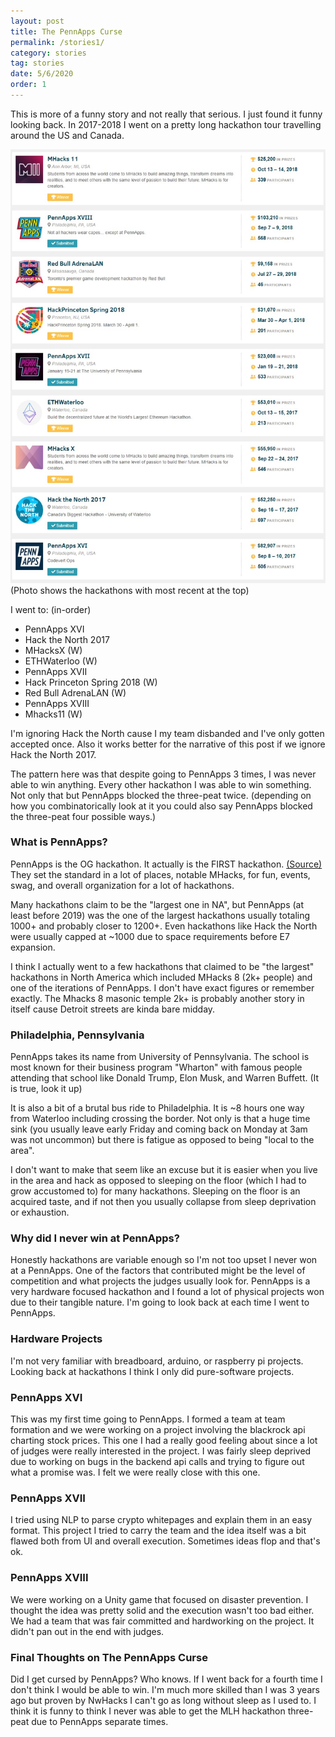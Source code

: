 ```yaml
---
layout: post
title: The PennApps Curse
permalink: /stories1/
category: stories
tag: stories
date: 5/6/2020
order: 1
---
```


This is more of a funny story and not really that serious. I just found it funny looking back. In 2017-2018 I went on a pretty long hackathon tour travelling around the US and Canada.

<img src="1/hackathons.jpg"/>
(Photo shows the hackathons with most recent at the top)

I went to: (in-order)
- PennApps XVI
- Hack the North 2017
- MHacksX (W)
- ETHWaterloo (W)
- PennApps XVII
- Hack Princeton Spring 2018 (W)
- Red Bull AdrenaLAN (W)
- PennApps XVIII
- Mhacks11 (W)

I'm ignoring Hack the North cause I my team disbanded and I've only gotten accepted once. Also it works better for the narrative of this post if we ignore Hack the North 2017.

The pattern here was that despite going to PennApps 3 times, I was never able to win anything. Every other hackathon I was able to win something. Not only that but PennApps blocked the three-peat twice. (depending on how you combinatorically look at it you could also say PennApps blocked the three-peat four possible ways.)

### What is PennApps?

PennApps is the OG hackathon. It actually is the FIRST hackathon. [(Source)](https://en.wikipedia.org/wiki/Hackathon#For_a_demographic_group) They set the standard in a lot of places, notable MHacks, for fun, events, swag, and overall organization for a lot of hackathons.

Many hackathons claim to be the "largest one in NA", but PennApps (at least before 2019) was the one of the largest hackathons usually totaling 1000+ and probably closer to 1200+. Even hackathons like Hack the North were usually capped at ~1000 due to space requirements before E7 expansion.

I think I actually went to a few hackathons that claimed to be "the largest" hackathons in North America which included MHacks 8 (2k+ people) and one of the iterations of PennApps. I don't have exact figures or remember exactly. The Mhacks 8 masonic temple 2k+ is probably another story in itself cause Detroit streets are kinda bare midday.

### Philadelphia, Pennsylvania

PennApps takes its name from University of Pennsylvania. The school is most known for their business program "Wharton" with famous people attending that school like Donald Trump, Elon Musk, and Warren Buffett. (It is true, look it up)

It is also a bit of a brutal bus ride to Philadelphia. It is ~8 hours one way from Waterloo including crossing the border. Not only is that a huge time sink (you usually leave early Friday and coming back on Monday at 3am was not uncommon) but there is fatigue as opposed to being "local to the area".

I don't want to make that seem like an excuse but it is easier when you live in the area and hack as opposed to sleeping on the floor (which I had to grow accustomed to) for many hackathons. Sleeping on the floor is an acquired taste, and if not then you usually collapse from sleep deprivation or exhaustion.

### Why did I never win at PennApps?

Honestly hackathons are variable enough so I'm not too upset I never won at a PennApps. One of the factors that contributed might be the level of competition and what projects the judges usually look for. PennApps is a very hardware focused hackathon and I found a lot of physical projects won due to their tangible nature. I'm going to look back at each time I went to PennApps.

### Hardware Projects

I'm not very familiar with breadboard, arduino, or raspberry pi projects. Looking back at hackathons I think I only did pure-software projects.

### PennApps XVI

This was my first time going to PennApps. I formed a team at team formation and we were working on a project involving the blackrock api charting stock prices. This one I had a really good feeling about since a lot of judges were really interested in the project. I was fairly sleep deprived due to working on bugs in the backend api calls and trying to figure out what a promise was. I felt we were really close with this one.

### PennApps XVII

I tried using NLP to parse crypto whitepages and explain them in an easy format. This project I tried to carry the team and the idea itself was a bit flawed both from UI and overall execution. Sometimes ideas flop and that's ok.

### PennApps XVIII

We were working on a Unity game that focused on disaster prevention. I thought the idea was pretty solid and the execution wasn't too bad either. We had a team that was fair committed and hardworking on the project. It didn't pan out in the end with judges.

### Final Thoughts on The PennApps Curse

Did I get cursed by PennApps? Who knows. If I went back for a fourth time I don't think I would be able to win. I'm much more skilled than I was 3 years ago but proven by NwHacks I can't go as long without sleep as I used to. I think it is funny to think I never was able to get the MLH hackathon three-peat due to PennApps separate times.
